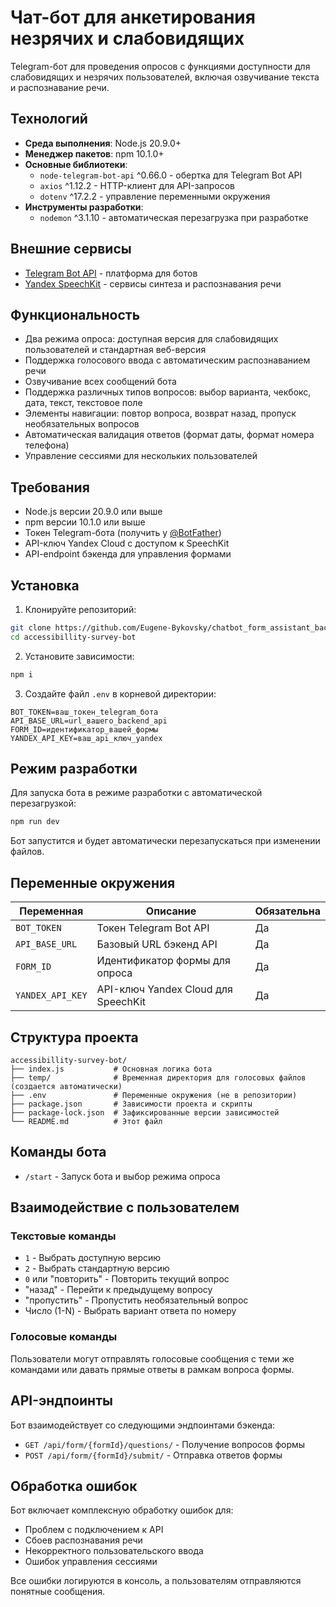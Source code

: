 # Чат-бот для анкетирования незрячих и слабовидящих

Telegram-бот для проведения опросов с функциями доступности для слабовидящих и незрячих пользователей, включая озвучивание текста и распознавание речи.

## Технологий

- **Среда выполнения**: Node.js 20.9.0+
- **Менеджер пакетов**: npm 10.1.0+
- **Основные библиотеки**:
  - `node-telegram-bot-api` ^0.66.0 - обертка для Telegram Bot API
  - `axios` ^1.12.2 - HTTP-клиент для API-запросов
  - `dotenv` ^17.2.2 - управление переменными окружения
- **Инструменты разработки**:
  - `nodemon` ^3.1.10 - автоматическая перезагрузка при разработке

## Внешние сервисы

- [Telegram Bot API](https://core.telegram.org/bots/api) - платформа для ботов
- [Yandex SpeechKit](https://cloud.yandex.ru/services/speechkit) - сервисы синтеза и распознавания речи

## Функциональность

- Два режима опроса: доступная версия для слабовидящих пользователей и стандартная веб-версия
- Поддержка голосового ввода с автоматическим распознаванием речи
- Озвучивание всех сообщений бота
- Поддержка различных типов вопросов: выбор варианта, чекбокс, дата, текст, текстовое поле
- Элементы навигации: повтор вопроса, возврат назад, пропуск необязательных вопросов
- Автоматическая валидация ответов (формат даты, формат номера телефона)
- Управление сессиями для нескольких пользователей

## Требования

- Node.js версии 20.9.0 или выше
- npm версии 10.1.0 или выше
- Токен Telegram-бота (получить у [@BotFather](https://t.me/botfather))
- API-ключ Yandex Cloud с доступом к SpeechKit
- API-endpoint бэкенда для управления формами

## Установка

1. Клонируйте репозиторий:
```bash
git clone https://github.com/Eugene-Bykovsky/chatbot_form_assistant_backend.git
cd accessibillity-survey-bot
```

2. Установите зависимости:
```bash
npm i
```

3. Создайте файл `.env` в корневой директории:
```env
BOT_TOKEN=ваш_токен_telegram_бота
API_BASE_URL=url_вашего_backend_api
FORM_ID=идентификатор_вашей_формы
YANDEX_API_KEY=ваш_api_ключ_yandex
```

## Режим разработки

Для запуска бота в режиме разработки с автоматической перезагрузкой:

```bash
npm run dev
```

Бот запустится и будет автоматически перезапускаться при изменении файлов.

## Переменные окружения

| Переменная | Описание | Обязательна |
|----------|-------------|----------|
| `BOT_TOKEN` | Токен Telegram Bot API | Да |
| `API_BASE_URL` | Базовый URL бэкенд API | Да |
| `FORM_ID` | Идентификатор формы для опроса | Да |
| `YANDEX_API_KEY` | API-ключ Yandex Cloud для SpeechKit | Да |

## Структура проекта

```
accessibillity-survey-bot/
├── index.js           # Основная логика бота
├── temp/              # Временная директория для голосовых файлов (создается автоматически)
├── .env               # Переменные окружения (не в репозитории)
├── package.json       # Зависимости проекта и скрипты
├── package-lock.json  # Зафиксированные версии зависимостей
└── README.md          # Этот файл
```

## Команды бота

- `/start` - Запуск бота и выбор режима опроса

## Взаимодействие с пользователем

### Текстовые команды
- `1` - Выбрать доступную версию
- `2` - Выбрать стандартную версию
- `0` или "повторить" - Повторить текущий вопрос
- "назад" - Перейти к предыдущему вопросу
- "пропустить" - Пропустить необязательный вопрос
- Число (1-N) - Выбрать вариант ответа по номеру

### Голосовые команды
Пользователи могут отправлять голосовые сообщения с теми же командами или давать прямые ответы в рамкам вопроса формы.

## API-эндпоинты

Бот взаимодействует со следующими эндпоинтами бэкенда:

- `GET /api/form/{formId}/questions/` - Получение вопросов формы
- `POST /api/form/{formId}/submit/` - Отправка ответов формы

## Обработка ошибок

Бот включает комплексную обработку ошибок для:
- Проблем с подключением к API
- Сбоев распознавания речи
- Некорректного пользовательского ввода
- Ошибок управления сессиями

Все ошибки логируются в консоль, а пользователям отправляются понятные сообщения.
